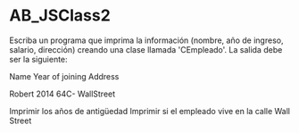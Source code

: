 # AB_JSClass2
Escriba un programa que imprima la información (nombre, año de ingreso, salario, dirección)   creando una clase llamada 'CEmpleado'. La salida debe ser la siguiente:

Name        Year of joining        Address

Robert        2014                       64C- WallStreet


Imprimir los años de antigüedad
Imprimir si el empleado vive en la calle Wall Street
